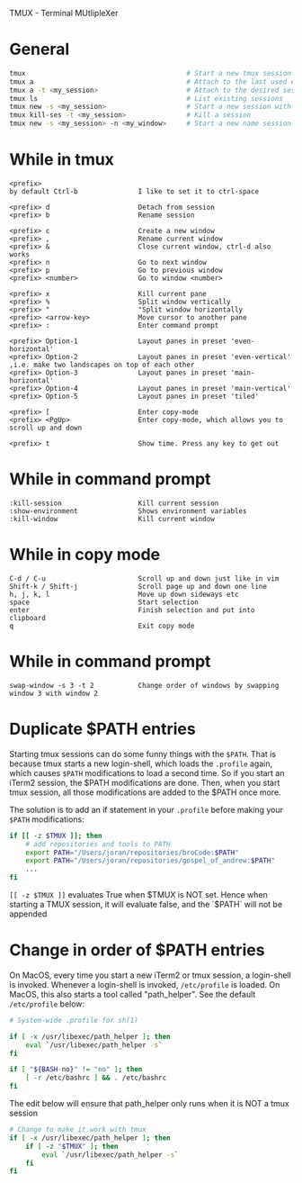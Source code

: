 TMUX - Terminal MUtlipleXer

# General

```bash
tmux                                        # Start a new tmux session
tmux a                                      # Attach to the last used existing session
tmux a -t <my_session>                      # Attach to the desired session
tmux ls                                     # List existing sessions
tmux new -s <my_session>                    # Start a new session with a desired session name
tmux kill-ses -t <my_session>               # Kill a session
tmux new -s <my_session> -n <my_window>     # Start a new name session with a named window
```

# While in tmux

```
<prefix> 
by default Ctrl-b               I like to set it to ctrl-space

<prefix> d                      Detach from session
<prefix> b                      Rename session

<prefix> c                      Create a new window
<prefix> ,                      Rename current window
<prefix> &                      Close current window, ctrl-d also works
<prefix> n                      Go to next window
<prefix> p                      Go to previous window
<prefix> <number>               Go to window <number>

<prefix> x                      Kill current pane
<prefix> %                      Split window vertically
<prefix> "                      "Split window horizontally
<prefix> <arrow-key>            Move cursor to another pane
<prefix> :                      Enter command prompt

<prefix> Option-1               Layout panes in preset 'even-horizontal'
<prefix> Option-2               Layout panes in preset 'even-vertical'    ,i.e. make two landscapes on top of each other
<prefix> Option-3               Layout panes in preset 'main-horizontal'
<prefix> Option-4               Layout panes in preset 'main-vertical'
<prefix> Option-5               Layout panes in preset 'tiled'

<prefix> [                      Enter copy-mode
<prefix> <PgUp>                 Enter copy-mode, which allows you to scroll up and down

<prefix> t                      Show time. Press any key to get out
```

# While in command prompt
```
:kill-session                   Kill current session
:show-environment               Shows environment variables
:kill-window                    Kill current window
```

# While in copy mode
```
C-d / C-u                       Scroll up and down just like in vim
Shift-k / Shift-j               Scroll page up and down one line
h, j, k, l                      Move up down sideways etc
space                           Start selection
enter                           Finish selection and put into clipboard
q                               Exit copy mode
```

# While in command prompt
```
swap-window -s 3 -t 2           Change order of windows by swapping window 3 with window 2
```

# Duplicate $PATH entries

Starting tmux sessions can do some funny things with the `$PATH`. That is because tmux starts a new login-shell,
which loads the `.profile` again, which causes `$PATH` modifications to load a second time.
So if you start an iTerm2 session, the $PATH modifications are done. Then, when you start tmux session,
all those modifications are added to the $PATH once more.

The solution is to add an if statement in your `.profile` before making your `$PATH` modifications:
```sh
if [[ -z $TMUX ]]; then
    # add repositories and tools to PATH
    export PATH="/Users/joran/repositories/broCode:$PATH"
    export PATH="/Users/joran/repositories/gospel_of_andrew:$PATH"
    ...
fi
```

`[[ -z $TMUX ]]` evaluates True when $TMUX is NOT set. Hence when starting a TMUX session,
it will evaluate false, and the `$PATH` will not be appended

# Change in order of $PATH entries

On MacOS, every time you start a new iTerm2 or tmux session, a login-shell is invoked.
Whenever a login-shell is invoked, `/etc/profile` is loaded. On MacOS, this also
starts a tool called "path_helper". See the default `/etc/profile` below:

```sh
# System-wide .profile for sh(1)

if [ -x /usr/libexec/path_helper ]; then
	eval `/usr/libexec/path_helper -s`
fi

if [ "${BASH-no}" != "no" ]; then
	[ -r /etc/bashrc ] && . /etc/bashrc
fi
```

The edit below will ensure that path_helper only runs when
it is NOT a tmux session

```sh
# Change to make it work with tmux
if [ -x /usr/libexec/path_helper ]; then
    if [ -z "$TMUX" ]; then
        eval `/usr/libexec/path_helper -s`
    fi
fi
```
